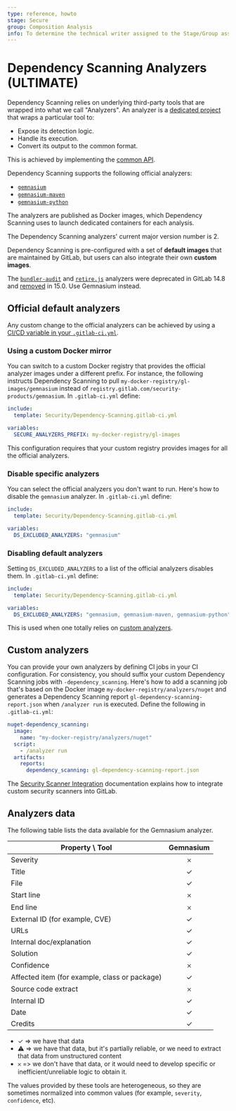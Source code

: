 ```yaml
---
type: reference, howto
stage: Secure
group: Composition Analysis
info: To determine the technical writer assigned to the Stage/Group associated with this page, see https://about.gitlab.com/handbook/engineering/ux/technical-writing/#assignments
---
```


# Dependency Scanning Analyzers **(ULTIMATE)**

Dependency Scanning relies on underlying third-party tools that are wrapped into
what we call "Analyzers". An analyzer is a
[dedicated project](https://gitlab.com/gitlab-org/security-products/analyzers)
that wraps a particular tool to:

- Expose its detection logic.
- Handle its execution.
- Convert its output to the common format.

This is achieved by implementing the [common API](https://gitlab.com/gitlab-org/security-products/analyzers/common).

Dependency Scanning supports the following official analyzers:

- [`gemnasium`](https://gitlab.com/gitlab-org/security-products/analyzers/gemnasium)
- [`gemnasium-maven`](https://gitlab.com/gitlab-org/security-products/analyzers/gemnasium-maven)
- [`gemnasium-python`](https://gitlab.com/gitlab-org/security-products/analyzers/gemnasium-python)

The analyzers are published as Docker images, which Dependency Scanning uses
to launch dedicated containers for each analysis.

The Dependency Scanning analyzers' current major version number is 2.

Dependency Scanning is pre-configured with a set of **default images** that are
maintained by GitLab, but users can also integrate their own **custom images**.

<!--- start_remove The following content will be removed on remove_date: '2022-08-22' -->

The [`bundler-audit`](https://gitlab.com/gitlab-org/gitlab/-/issues/289832) and [`retire.js`](https://gitlab.com/gitlab-org/gitlab/-/issues/350510) analyzers were deprecated
in GitLab 14.8 and [removed](https://gitlab.com/gitlab-org/gitlab/-/merge_requests/86704) in 15.0.
Use Gemnasium instead.

<!--- end_remove -->

## Official default analyzers

Any custom change to the official analyzers can be achieved by using a
[CI/CD variable in your `.gitlab-ci.yml`](index.md#customizing-the-dependency-scanning-settings).

### Using a custom Docker mirror

You can switch to a custom Docker registry that provides the official analyzer
images under a different prefix. For instance, the following instructs Dependency
Scanning to pull `my-docker-registry/gl-images/gemnasium`
instead of `registry.gitlab.com/security-products/gemnasium`.
In `.gitlab-ci.yml` define:

```yaml
include:
  template: Security/Dependency-Scanning.gitlab-ci.yml

variables:
  SECURE_ANALYZERS_PREFIX: my-docker-registry/gl-images
```

This configuration requires that your custom registry provides images for all
the official analyzers.

### Disable specific analyzers

You can select the official analyzers you don't want to run. Here's how to disable
the `gemnasium` analyzer.
In `.gitlab-ci.yml` define:

```yaml
include:
  template: Security/Dependency-Scanning.gitlab-ci.yml

variables:
  DS_EXCLUDED_ANALYZERS: "gemnasium"
```

### Disabling default analyzers

Setting `DS_EXCLUDED_ANALYZERS` to a list of the official analyzers disables them.
In `.gitlab-ci.yml` define:

```yaml
include:
  template: Security/Dependency-Scanning.gitlab-ci.yml

variables:
  DS_EXCLUDED_ANALYZERS: "gemnasium, gemnasium-maven, gemnasium-python"
```

This is used when one totally relies on [custom analyzers](#custom-analyzers).

## Custom analyzers

You can provide your own analyzers by
defining CI jobs in your CI configuration. For consistency, you should suffix your custom Dependency
Scanning jobs with `-dependency_scanning`. Here's how to add a scanning job that's based on the
Docker image `my-docker-registry/analyzers/nuget` and generates a Dependency Scanning report
`gl-dependency-scanning-report.json` when `/analyzer run` is executed. Define the following in
`.gitlab-ci.yml`:

```yaml
nuget-dependency_scanning:
  image:
    name: "my-docker-registry/analyzers/nuget"
  script:
    - /analyzer run
  artifacts:
    reports:
      dependency_scanning: gl-dependency-scanning-report.json
```

The [Security Scanner Integration](../../../development/integrations/secure.md) documentation explains how to integrate custom security scanners into GitLab.

## Analyzers data

The following table lists the data available for the Gemnasium analyzer.

| Property \ Tool                       |      Gemnasium     |
|---------------------------------------|:------------------:|
| Severity                              | 𐄂                  |
| Title                                 | ✓                  |
| File                                  | ✓                  |
| Start line                            | 𐄂                  |
| End line                              | 𐄂                  |
| External ID (for example, CVE)        | ✓                  |
| URLs                                  | ✓                  |
| Internal doc/explanation              | ✓                  |
| Solution                              | ✓                  |
| Confidence                            | 𐄂                  |
| Affected item (for example, class or package) | ✓                  |
| Source code extract                   | 𐄂                  |
| Internal ID                           | ✓                  |
| Date                                  | ✓                  |
| Credits                               | ✓                  |

- ✓ => we have that data
- ⚠ => we have that data, but it's partially reliable, or we need to extract that data from unstructured content
- 𐄂 => we don't have that data, or it would need to develop specific or inefficient/unreliable logic to obtain it.

The values provided by these tools are heterogeneous, so they are sometimes
normalized into common values (for example, `severity`, `confidence`, etc).
